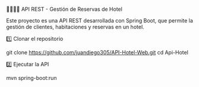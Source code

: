 👨‍💻👨‍💻 API REST - Gestión de Reservas de Hotel

Este proyecto es una API REST desarrollada con Spring Boot, que permite la gestión de clientes, habitaciones y reservas en un hotel.

1️⃣ Clonar el repositorio

git clone https://github.com/juandiego305/API-Hotel-Web.git
cd Api-Hotel

2️⃣ Ejecutar la API

mvn spring-boot:run

